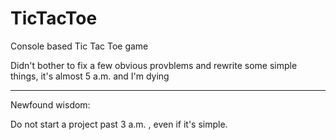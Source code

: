 # TicTacToe
Console based Tic Tac Toe game

Didn't bother to fix a few obvious provblems and rewrite some simple things, it's almost 5 a.m. and I'm dying

---------------

Newfound wisdom:

Do not start a project past 3 a.m. , even if it's simple.
